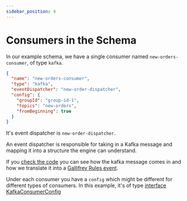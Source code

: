 ```yaml
---
sidebar_position: 4
---
```

# Consumers in the Schema

In our example schema, we have a single consumer named `new-orders-consumer`, of type `kafka`. 

```json
{
  "name": "new-orders-consumer",
  "type": "kafka",
  "eventDispatcher": "new-order-dispatcher",
  "config": {
    "groupId": "group-id-1",
    "topics": "new-orders",
    "fromBeginning": true
  }
}
```

It's event dispatcher is `new-order-dispatcher`. 

An event dispatcher is responsible for taking in a Kafka message and mapping it into a structure the engine can understand.

If you [check the code](https://github.com/ralphv/gallifrey-rules-sample/blob/main/src/modules/providers/NewOrdersDispatcher.ts#L16) you can see how the kafka message comes in and how we translate it into a [Gallifrey Rules event](https://github.com/ralphv/gallifrey-rules/blob/main/src/GallifreyEventType.ts#L4).

Under each consumer you have a `config` which might be different for different types of consumers. In this example, it's of type [interface KafkaConsumerConfig](https://github.com/ralphv/gallifrey-rules/blob/main/src/KafkaConsumer.ts#L309)
